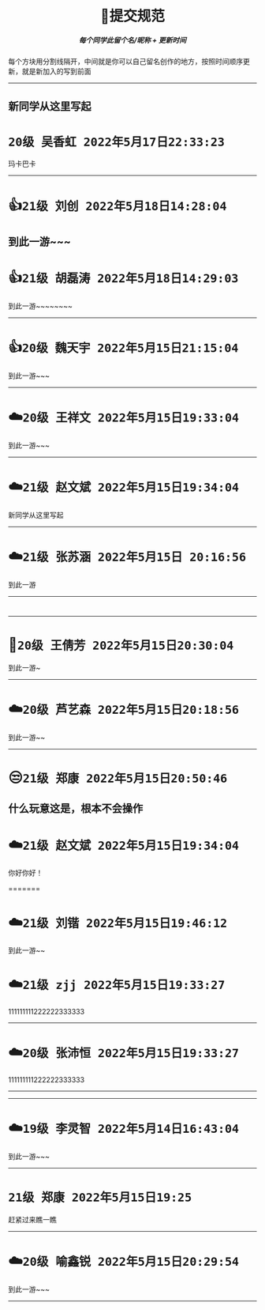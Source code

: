 <h1 align="center"> 🚀提交规范 </h1>
<h5 align="center">每个同学此留个名/昵称 + 更新时间</h5>
每个方块用分割线隔开，中间就是你可以自己留名创作的地方，按照时间顺序更新，就是新加入的写到前面

---

## 新同学从这里写起


# `20级 吴香虹 2022年5月17日22:33:23`

玛卡巴卡

---

# 👍`21级 刘创 2022年5月18日14:28:04`


到此一游~~~
---

# 👍`21级 胡磊涛 2022年5月18日14:29:03`
到此一游~~~~~~~~


---

# 👍`20级 魏天宇 2022年5月15日21:15:04`

到此一游~~~

---


# ☁️`20级 王祥文 2022年5月15日19:33:04`

到此一游~~~

---

# ☁️`21级 赵文斌 2022年5月15日19:34:04`


新同学从这里写起




---

# ☁️`21级 张苏涵 2022年5月15日 20:16:56` 

到此一游

---

# 

------



# 🎨`20级 王倩芳 2022年5月15日20:30:04`

到此一游~

------

# ☁️`20级 芦艺森 2022年5月15日20:18:56` 

到此一游~~

------------

# 😒`21级 郑康 2022年5月15日20:50:46`
什么玩意这是，根本不会操作
---------




# ☁️`21级 赵文斌 2022年5月15日19:34:04` 

你好你好！

=======

# ☁️`21级 刘锴 2022年5月15日19:46:12` 
到此一游~~

# ☁️`21级 zjj 2022年5月15日19:33:27` 
111111111222222333333

---

# ☁️`20级 张沛恒 2022年5月15日19:33:27`

111111111222222333333

---

---

# ☁️`19级 李灵智 2022年5月14日16:43:04`

到此一游~~~


---

# `21级 郑康 2022年5月15日19:25`

赶紧过来瞧一瞧


---

# ☁️`20级 喻鑫锐 2022年5月15日20:29:54`

到此一游~~~

---

